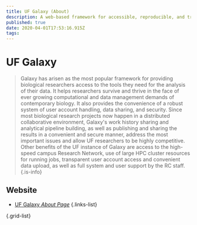 ```yaml
---
title: UF Galaxy (About)
description: A web-based framework for accessible, reproducible, and transparent biological computing.
published: true
date: 2020-04-01T17:53:16.915Z
tags: 
---
```


# UF Galaxy 

> Galaxy has arisen as the most popular framework for providing biological researchers access to the tools they need for the analysis of their data. It helps researchers survive and thrive in the face of ever growing computational and data management demands of contemporary biology. It also provides the convenience of a robust system of user account handling, data sharing, and security. Since most biological research projects now happen in a distributed collaborative environment, Galaxy's work history sharing and analytical pipeline building, as well as publishing and sharing the results in a convenient and secure manner, address the most important issues and allow UF researchers to be highly competitive. Other benefits of the UF instance of Galaxy are access to the high-speed campus Research Network, use of large HPC cluster resources for running jobs, transparent user account access and convenient data upload, as well as full system and user support by the RC staff.
{.is-info}

## Website

- [UF Galaxy *About Page*](https://help.rc.ufl.edu/doc/Galaxy)
{.links-list}


{.grid-list}